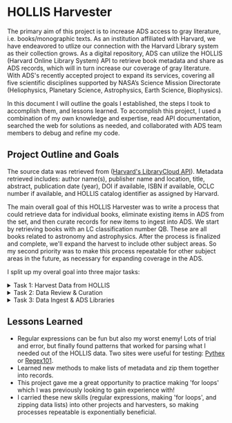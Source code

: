 # HOLLIS Harvester

The primary aim of this project is to increase ADS access to gray literature, i.e. books/monographic texts. As an institution affiliated with Harvard, we have endeavored to utlize our connection with the Harvard Library system as their collection grows. As a digital repository, ADS can utilize the HOLLIS (Harvard Online Library System) API to retrieve book metadata and share as ADS records, which will in turn increase our coverage of gray literature. With ADS's recently accepted project to expand its services, covering all five scientific disciplines supported by NASA’s Science Mission Directorate (Heliophysics, Planetary Science, Astrophysics, Earth Science, Biophysics).
 
In this document I will outline the goals I established, the steps I took to accomplish them, and lessons learned. To accomplish this project, I used a combination of my own knowledge and expertise, read API documentation, searched the web for solutions as needed, and collaborated with ADS team members to debug and refine my code.

## Project Outline and Goals

The source data was retrieved from ([Harvard's LibraryCloud API](https://wiki.harvard.edu/confluence/display/LibraryStaffDoc/LibraryCloud)). Metadata retrieved includes: author name(s), publisher name and location, title, abstract, publication date (year), DOI if available, ISBN if available, OCLC number if available, and HOLLIS catalog identifier as assigned by Harvard.

The main overall goal of this HOLLIS Harvester was to write a process that could retrieve data for individual books, eliminate existing items in ADS from the set, and then curate records for new items to ingest into ADS. We start by retrieving books with an LC classification number QB. These are all books related to astronomy and astrophysics. After the process is finalized and complete, we'll expand the harvest to include other subject areas. So my second priority was to make this process repeatable for other subject areas in the future, as necessary for expanding coverage in the ADS. 

I split up my overal goal into three major tasks:

<details>
 <summary>Task 1: Harvest Data from HOLLIS </summary>

## Task 1: Harvest Data from HOLLIS
First we connect to the LibraryCloud API where HOLLIS allows for retrieving the book metadata. The python process for harvesting the data now can be run with the [HOLLIS1_Harvester](https://github.com/jrkoch127/hollis-harvester/blob/main/HOLLIS1_Harvester.ipynb) notebook. The only thing to change is the header/input data: change the date (YYMM), the LC classification (QB, QC, etc.), and make sure there is a directory ready on my local drive where I will store the results.

```
# Input data, then run the notebook
date = "2209"
classification = "QB"
filepath = "hollis_harvest/" + classification + "/"
```

By running the full HOLLIS1_Harvester notebook, I will first obtain a full file of results according to the classification input. We were able to come up with a process that sends the API request multiple times, appending any new items to the file, until no new results are found. Originally, I found that the API would send me different results each time, so this way, it'll gather as many new items as possible in the harvest.

Second, the script will look at my file of HOLLIS ids for books that we've already reviewed and vetted in the initial haul ('hollis_exclusions.xlsx'). The script removes those items reviewed from the data set. 

Next, the process extracts metadata that we want, using a series of regular expressions and zipping together data into records. Once the data is transformed into a workable state, we then create reference strings out of author, title, and year. Sending the reference strings to the ADS Reference Service API, we can identify additional books that already exist in ADS and remove those from the data set.

Finally, the end of the notebook will provide a "Results Summary": number of new records generated from HOLLIS, number of bibcode matches, and number of new items for ingest review. The output files include spreadsheets for each, so we can review any bibcode matches made, as well as the new ingests.

_Important note for later_: Copy all the HOLLIS ids from the 'hollis_results.xlsx' file, and append it to the 'hollis_exclusions.xlsx' file. Next time we run the harvest, these items will be excluded from the results as having been reviewed.
</details>

<details>
 <summary>Task 2: Data Review & Curation </summary>

## Task 2: Data Review & Curation
**Data Review:**
After we have successfully harvested data from HOLLIS, it's time to manually review items for metadata updates and curation of new items.

First we can look at the bibcode matching results ('ref_results.xlsx'), and make notes for metadata updates as needed. One thing to pay attention to is where the comment reads _"Exception: Hypotheses exhausted: X solutions with equal (good) score"_. This is where the ref service could not decide on a match because there are duplicate records. Make a tab in the excel file and record the duplicate bibcodes - the curation staff can later deduplicate the records.

Next we'll review the new items in the 'hollis_ingests.xlsx' file, where we make curation adjustments as needed (whether that is tweaking the title, making formatting changes to the publication field, cleaning up author names, etc.). For the first large harvest, if we're pulling a new LC classification, we should look at each item in the file, and manually check if it exists in ADS (missed by the ref service). From there we can decide if it needs a new record, or update an existing record with better metadata. We also need to check each item to make sure it's within the scope of our collections. 

Any new ingests should remain on the first tab of the curation spreadsheet, however any metadata updates should be moved to a second tab, with a column for "bibcode". Let's delete or move the 'out of scope' items to a separate third tab so they are not included for ingest. (I'm currently keeping the hollis ids in my hollis_exclusions.xlsx file, which I'll continue to do for now).

Notes on curation review:
- Out of scope items: juvenile literature, 'scientific fiction', books that are beyond the scope of the classification, issues with translation, bad links, etc.
- Keep books that are a newer version of a record that already exists in ADS. We'll ingest these as new items. 
--- However, if there is a ebook/reprint version of something that's much older (say 20+ years older than the current), we can check for a DOI and try to make a single unifying record of the item with its various copyright/reprint/ebook dates. Let's update the existing record in ADS, rather than ingest a new version. Examples: 1989saes.book.....E, 1989snsm.book.....G, 1986gala.book.....H, 1972gala.book.....S
- Keep book versions of PhD theses ADS already has, unless the book/ISBN is mentioned in the record (in which case we can merge the record with any new metadata HOLLIS provides).

**Curation:**
Finally, when the review is complete, we can run the [HOLLS2_Curation](https://github.com/jrkoch127/hollis-harvester/blob/main/HOLLIS2_Curation.ipynb). First, input the same initial date as the harvest (YYMM) and the classification. 

The first part of the notebook will transform the records that need metadata updates ('ingest_new.xlsx', sheet=1), and then the second part will transform the new records for ingest ('ingest_new.xlsx', sheet = 0), so make sure the excel sheets are in order. These will be output as json records.
</details>

<details>
 <summary>Task 3: Data Ingest & ADS Libraries </summary>

## Task 3: Data Ingest & ADS Libraries
Finally, when the review and curation is complete, we'll simply update the python scripts for the serializers ('serializer_updates.py' & 'serializer_ingests.py'). After running the serializers, we'll have ADS tagged format records to send to ADS.

Once the records are added to the system, I'll copy the bibcodes from the ref results, the metadata updates, and the new ingests, and put them into my bibocdes list to update the ADS libraries (hollis_library.xlsx). From that point, I can run the [HOLLIS3_Libraries](https://github.com/jrkoch127/hollis-harvester/blob/main/HOLLIS3_Libraries.ipynb) notebook and add the new bibcodes to my existing library. Alternatively, I have the option to make new libraries as I see fit (I may make new libraries for each classification).
</details>

## Lessons Learned

- Regular expressions can be fun but also my worst enemy! Lots of trial and error, but finally found patterns that worked for parsing what I needed out of the HOLLIS data. Two sites were useful for testing: [Pythex](https://pythex.org/) or [Regex101](https://regex101.com/).
- Learned new methods to make lists of metadata and zip them together into records.
- This project gave me a great opportunity to practice making 'for loops' which I was previously looking to gain experience with!
- I carried these new skills (regular expressions, making 'for loops', and zipping data lists) into other projects and harvesters, so making processes repeatable is exponentially beneficial.
